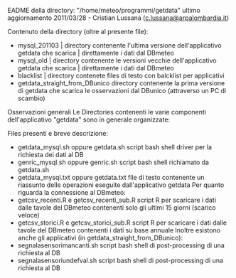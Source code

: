 EADME della directory: "/home/meteo/programmi/getdata"
ultimo aggiornamento 2011/03/28 - Cristian Lussana (c.lussana@arpalombardia.it)

Contenuto della directory (oltre al presente file):
+ mysql_201103
|  directory contenente l'ultima versione dell'applicativo getdata che scarica
|  direttamente i dati dal DBmeteo
+ mysql_old
|  directory contenente le versioni vecchie dell'applicativo getdata che scarica
|  direttamente i dati dal DBmeteo
+ blacklist
|  directory contenete files di testo con balcklist per applicativi
+ getdata_straight_from_DBunico
   directory contenente la prima versione di getdata che scarica le osservazioni
   dal DBunico (attraverso un PC di scambio)

Osservazioni generali
Le Directories contenenti le varie componenti dell'applicativo "getdata" sono 
in generale organizzate:

Files presenti e breve descrizione:
- getdata_mysql.sh oppure getdata.sh
     script bash shell driver per la richiesta dei dati al DB
- genric_mysql.sh oppure genric.sh
     script bash shell richiamato da getdata.sh
- getdata_mysql.txt oppure getdata.txt
     file di testo contenente un riassunto delle operazioni eseguite 
     dall'applicativo getdata
Per quanto riguarda la connessione al DBmeteo:
- getcsv_recenti.R e getcsv_recenti_sub.R
     script R per scaricare i dati dalle tavole del DBmeteo contenenti
     solo gli ultimi 15 giorni (scarico veloce)
- getcsv_storici.R e getcsv_storici_sub.R
     script R per scaricare i dati dalle tavole del DBmeteo contenenti
     i dati su base annuale
Inoltre esistono anche gli applicativi (in getdata_straight_from_DBunico):
- segnalasensorimancanti.sh
     script bash shell di post-processing di una richiesta al DB
- segnalasensoriundefval.sh
     script bash shell di post-processing di una richiesta al DB
